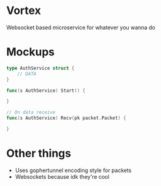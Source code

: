 # Vortex

Websocket based microservice for whatever you wanna do

# Mockups

```go
type AuthService struct {
    // DATA
}

func(s AuthService) Start() {

}

// On data receive
func(s AuthService) Recv(pk packet.Packet) {

}
```

# Other things

-   Uses gophertunnel encoding style for packets
-   Websockets because idk they're cool
